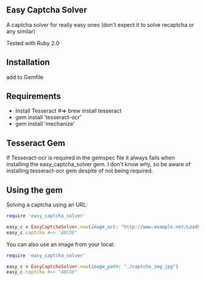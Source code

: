 Easy Captcha Solver
----------------
A captcha solver for really easy ones (don't expect it to solve recaptcha or any similar)

Tested with Ruby 2.0

Installation
----------------
add to Gemfile 


Requirements
----------------

* Install Tesseract #=> brew install tesseract
* gem install 'tesseract-ocr'
* gem install 'mechanize'

Tesseract Gem
----------------

If Tesseract-ocr is required in the gemspec file it always fails when installing the easy_captcha_solver gem. I don't know why, so be aware of installing tesseract-ocr gem despite of not being required.

Using the gem
----------------
Solving a captcha using an URL:

```ruby
require 'easy_captcha_solver'

easy_c = EasyCaptchaSolver.new(image_url: "http://www.example.net/LoadCaptcha.icm?idCaptcha=123456")
easy_c.captcha #=> "ABCDE"
```
You can also use an image from your local:

```ruby
require 'easy_captcha_solver'

easy_c = EasyCaptchaSolver.new(image_path: "./captcha_img.jpg")
easy_c.captcha #=> "ABCDE"
```
